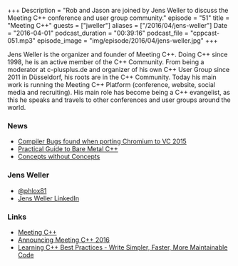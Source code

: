 +++
Description = "Rob and Jason are joined by Jens Weller to discuss the Meeting C++ conference and user group community."
episode = "51"
title = "Meeting C++"
guests = ["jweller"]
aliases = ["/2016/04/jens-weller"]
Date = "2016-04-01"
podcast_duration = "00:39:16"
podcast_file = "cppcast-051.mp3"
episode_image = "img/episode/2016/04/jens-weller.jpg"
+++

Jens Weller is the organizer and founder of Meeting C++. Doing C++ since 1998, he is an active member of the C++ Community. From being a moderator at c-plusplus.de and organizer of his own C++ User Group since 2011 in Düsseldorf, his roots are in the C++ Community. Today his main work is running the Meeting C++ Platform (conference, website, social media and recruiting). His main role has become being a C++ evangelist, as this he speaks and travels to other conferences and user groups around the world.

### News ###

 - [Compiler Bugs found when porting Chromium to VC 2015](https://randomascii.wordpress.com/2016/03/24/compiler-bugs-found-when-porting-chromium-to-vc-2015/)
 - [Practical Guide to Bare Metal C++](https://www.gitbook.com/book/arobenko/bare_metal_cpp/details)
 - [Concepts without Concepts](https://akrzemi1.wordpress.com/2016/03/21/concepts-without-concepts/)
 
### Jens Weller ###

 - [@phlox81](https://twitter.com/phlox81)
 - [Jens Weller LinkedIn](https://de.linkedin.com/in/jens-weller-9a261a11)

### Links ###

 - [Meeting C++](https://meetingcpp.com/)
 - [Announcing Meeting C++ 2016](https://meetingcpp.com/index.php/newsreader/items/announcing-meeting-c-2016.html)
 - [Learning C++ Best Practices - Write Simpler, Faster, More Maintainable Code](http://shop.oreilly.com/product/0636920049814.do)
